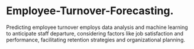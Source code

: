 # Employee-Turnover-Forecasting.
  Predicting employee turnover employs data analysis and machine learning to anticipate staff departure, considering factors like job satisfaction and performance, facilitating retention strategies and organizational planning.
